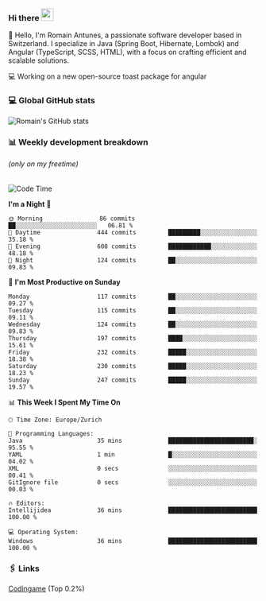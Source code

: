 ### Hi there <img src="https://media.giphy.com/media/hvRJCLFzcasrR4ia7z/giphy.gif" width="25px" height="25px">

👋 Hello, I'm Romain Antunes, a passionate software developer based in Switzerland. I specialize in Java (Spring Boot, Hibernate, Lombok) and Angular (TypeScript, SCSS, HTML), with a focus on crafting efficient and scalable solutions.

💻 Working on a new open-source toast package for angular

### 💻 Global GitHub stats
![Romain's GitHub stats](https://github-readme-streak-stats.herokuapp.com/?user=romainantunes&theme=dark)


### 📊 Weekly development breakdown 
###### *(only on my freetime)*

<!--START_SECTION:wakastats-->
![Code Time](http://img.shields.io/badge/Code%20Time-1%2C771%20hrs%2025%20mins-blue)

**I'm a Night 🦉** 

```text
🌞 Morning                86 commits          ██░░░░░░░░░░░░░░░░░░░░░░░   06.81 % 
🌆 Daytime                444 commits         █████████░░░░░░░░░░░░░░░░   35.18 % 
🌃 Evening                608 commits         ████████████░░░░░░░░░░░░░   48.18 % 
🌙 Night                  124 commits         ██░░░░░░░░░░░░░░░░░░░░░░░   09.83 % 
```
📅 **I'm Most Productive on Sunday** 

```text
Monday                   117 commits         ██░░░░░░░░░░░░░░░░░░░░░░░   09.27 % 
Tuesday                  115 commits         ██░░░░░░░░░░░░░░░░░░░░░░░   09.11 % 
Wednesday                124 commits         ██░░░░░░░░░░░░░░░░░░░░░░░   09.83 % 
Thursday                 197 commits         ████░░░░░░░░░░░░░░░░░░░░░   15.61 % 
Friday                   232 commits         █████░░░░░░░░░░░░░░░░░░░░   18.38 % 
Saturday                 230 commits         █████░░░░░░░░░░░░░░░░░░░░   18.23 % 
Sunday                   247 commits         █████░░░░░░░░░░░░░░░░░░░░   19.57 % 
```


📊 **This Week I Spent My Time On** 

```text
🕑︎ Time Zone: Europe/Zurich

💬 Programming Languages: 
Java                     35 mins             ████████████████████████░   95.55 % 
YAML                     1 min               █░░░░░░░░░░░░░░░░░░░░░░░░   04.02 % 
XML                      0 secs              ░░░░░░░░░░░░░░░░░░░░░░░░░   00.41 % 
GitIgnore file           0 secs              ░░░░░░░░░░░░░░░░░░░░░░░░░   00.03 % 

🔥 Editors: 
Intellijidea             36 mins             █████████████████████████   100.00 % 

💻 Operating System: 
Windows                  36 mins             █████████████████████████   100.00 % 
```


<!--END_SECTION:wakastats-->

### 🖇 Links

[Codingame](https://www.codingame.com/profile/defc3ee5279aecc1bb6114e1f994ea9b3325423) (Top 0.2%)

